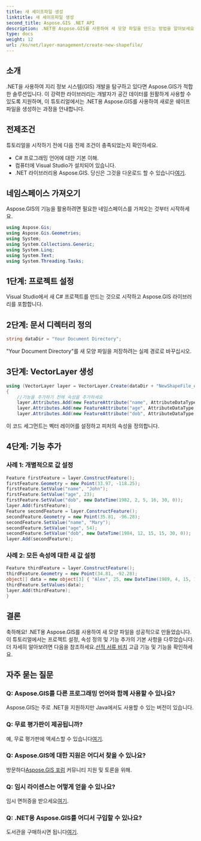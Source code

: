 ```yaml
---
title: 새 셰이프파일 생성
linktitle: 새 셰이프파일 생성
second_title: Aspose.GIS .NET API
description: .NET용 Aspose.GIS를 사용하여 새 모양 파일을 만드는 방법을 알아보세요. 단계별 가이드를 따라 공간 데이터 조작의 힘을 활용해 보세요.
type: docs
weight: 12
url: /ko/net/layer-management/create-new-shapefile/
---
```

## 소개
.NET을 사용하여 지리 정보 시스템(GIS) 개발을 탐구하고 있다면 Aspose.GIS가 적합한 솔루션입니다. 이 강력한 라이브러리는 개발자가 공간 데이터를 원활하게 사용할 수 있도록 지원하며, 이 튜토리얼에서는 .NET용 Aspose.GIS를 사용하여 새로운 쉐이프파일을 생성하는 과정을 안내합니다.
## 전제조건
튜토리얼을 시작하기 전에 다음 전제 조건이 충족되었는지 확인하세요.
- C# 프로그래밍 언어에 대한 기본 이해.
- 컴퓨터에 Visual Studio가 설치되어 있습니다.
-  .NET 라이브러리용 Aspose.GIS. 당신은 그것을 다운로드 할 수 있습니다[여기](https://releases.aspose.com/gis/net/).
## 네임스페이스 가져오기
Aspose.GIS의 기능을 활용하려면 필요한 네임스페이스를 가져오는 것부터 시작하세요.
```csharp
using Aspose.Gis;
using Aspose.Gis.Geometries;
using System;
using System.Collections.Generic;
using System.Linq;
using System.Text;
using System.Threading.Tasks;
```
## 1단계: 프로젝트 설정
Visual Studio에서 새 C# 프로젝트를 만드는 것으로 시작하고 Aspose.GIS 라이브러리를 포함합니다.
## 2단계: 문서 디렉터리 정의
```csharp
string dataDir = "Your Document Directory";
```
"Your Document Directory"를 새 모양 파일을 저장하려는 실제 경로로 바꾸십시오.
## 3단계: VectorLayer 생성
```csharp
using (VectorLayer layer = VectorLayer.Create(dataDir + "NewShapeFile_out.shp", Drivers.Shapefile))
{
    //기능을 추가하기 전에 속성을 추가하세요
    layer.Attributes.Add(new FeatureAttribute("name", AttributeDataType.String));
    layer.Attributes.Add(new FeatureAttribute("age", AttributeDataType.Integer));
    layer.Attributes.Add(new FeatureAttribute("dob", AttributeDataType.DateTime));
```
이 코드 세그먼트는 벡터 레이어를 설정하고 피처의 속성을 정의합니다.
## 4단계: 기능 추가
### 사례 1: 개별적으로 값 설정
```csharp
Feature firstFeature = layer.ConstructFeature();
firstFeature.Geometry = new Point(33.97, -118.25);
firstFeature.SetValue("name", "John");
firstFeature.SetValue("age", 23);
firstFeature.SetValue("dob", new DateTime(1982, 2, 5, 16, 30, 0));
layer.Add(firstFeature);
Feature secondFeature = layer.ConstructFeature();
secondFeature.Geometry = new Point(35.81, -96.28);
secondFeature.SetValue("name", "Mary");
secondFeature.SetValue("age", 54);
secondFeature.SetValue("dob", new DateTime(1984, 12, 15, 15, 30, 0));
layer.Add(secondFeature);
```
### 사례 2: 모든 속성에 대한 새 값 설정
```csharp
Feature thirdFeature = layer.ConstructFeature();
thirdFeature.Geometry = new Point(34.81, -92.28);
object[] data = new object[3] { "Alex", 25, new DateTime(1989, 4, 15, 15, 30, 0) };
thirdFeature.SetValues(data);
layer.Add(thirdFeature);
}
```
## 결론
 축하해요! .NET용 Aspose.GIS를 사용하여 새 모양 파일을 성공적으로 만들었습니다. 이 튜토리얼에서는 프로젝트 설정, 속성 정의 및 기능 추가의 기본 사항을 다루었습니다. 더 자세히 알아보려면 다음을 참조하세요.[선적 서류 비치](https://reference.aspose.com/gis/net/) 고급 기능 및 기능을 확인하세요.
## 자주 묻는 질문
### Q: Aspose.GIS를 다른 프로그래밍 언어와 함께 사용할 수 있나요?
Aspose.GIS는 주로 .NET을 지원하지만 Java에서도 사용할 수 있는 버전이 있습니다.
### Q: 무료 평가판이 제공됩니까?
 예, 무료 평가판에 액세스할 수 있습니다[여기](https://releases.aspose.com/).
### Q: Aspose.GIS에 대한 지원은 어디서 찾을 수 있나요?
 방문하다[Aspose.GIS 포럼](https://forum.aspose.com/c/gis/33) 커뮤니티 지원 및 토론을 위해.
### Q: 임시 라이센스는 어떻게 얻을 수 있나요?
 임시 면허증을 받으세요[여기](https://purchase.aspose.com/temporary-license/).
### Q: .NET용 Aspose.GIS를 어디서 구입할 수 있나요?
 도서관을 구매하시면 됩니다[여기](https://purchase.aspose.com/buy).